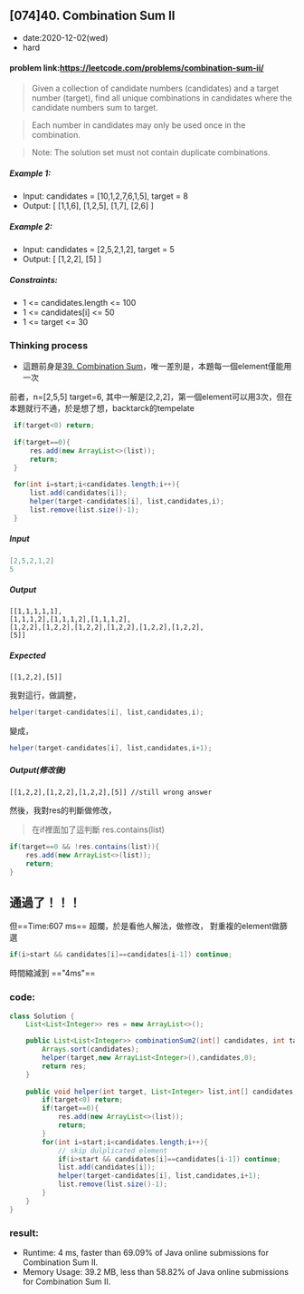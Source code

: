 ## [074]40. Combination Sum II

- date:2020-12-02(wed)
- hard

#### problem link:https://leetcode.com/problems/combination-sum-ii/

>Given a collection of candidate numbers (candidates) and a target number (target), find all unique combinations in candidates where the candidate numbers sum to target.

>Each number in candidates may only be used once in the combination.

>Note: The solution set must not contain duplicate combinations.

 
##### Example 1:

- Input: candidates = [10,1,2,7,6,1,5], target = 8
- Output: 
[
[1,1,6],
[1,2,5],
[1,7],
[2,6]
]
##### Example 2:

- Input: candidates = [2,5,2,1,2], target = 5
- Output: 
[
[1,2,2],
[5]
]
 

##### Constraints:

- 1 <= candidates.length <= 100
- 1 <= candidates[i] <= 50
- 1 <= target <= 30

### Thinking process

- 這題前身是[39. Combination Sum](https://leetcode.com/problems/combination-sum/)，唯一差別是，本題每一個element僅能用一次

前者，n=[2,5,5] target=6, 其中一解是[2,2,2]，第一個element可以用3次，但在本題就行不通，於是想了想，backtarck的tempelate


```java
 if(target<0) return;
 
 if(target==0){
     res.add(new ArrayList<>(list));
     return;
 }
 
 for(int i=start;i<candidates.length;i++){
     list.add(candidates[i]);
     helper(target-candidates[i], list,candidates,i);
     list.remove(list.size()-1);
 }
```

##### Input 


```java
[2,5,2,1,2] 
5 

```


##### Output

```
[[1,1,1,1,1],
[1,1,1,2],[1,1,1,2],[1,1,1,2],
[1,2,2],[1,2,2],[1,2,2],[1,2,2],[1,2,2],[1,2,2],
[5]]
```



##### Expected 

```
[[1,2,2],[5]]
```

我對這行，做調整，

```java
helper(target-candidates[i], list,candidates,i);
```

變成，
```java
helper(target-candidates[i], list,candidates,i+1);
```

##### Output(修改後)

```
[[1,2,2],[1,2,2],[1,2,2],[5]] //still wrong answer
```

然後，我對res的判斷做修改，

> 在if裡面加了這判斷 res.contains(list)

```java
if(target==0 && !res.contains(list)){
    res.add(new ArrayList<>(list));
    return;
}
```
## 通過了！！！

但==Time:607 ms==
超爛，於是看他人解法，做修改，
對重複的element做篩選

 
```java
if(i>start && candidates[i]==candidates[i-1]) continue;
```
時間縮減到 =="4ms"==


### code:

```java
class Solution {
    List<List<Integer>> res = new ArrayList<>();

    public List<List<Integer>> combinationSum2(int[] candidates, int target) {
        Arrays.sort(candidates);
        helper(target,new ArrayList<Integer>(),candidates,0);
        return res;
    }
    
    public void helper(int target, List<Integer> list,int[] candidates, int start){
        if(target<0) return;
        if(target==0){
            res.add(new ArrayList<>(list));
            return;
        }
        for(int i=start;i<candidates.length;i++){
            // skip dulplicated element
            if(i>start && candidates[i]==candidates[i-1]) continue;
            list.add(candidates[i]);
            helper(target-candidates[i], list,candidates,i+1);
            list.remove(list.size()-1);
        }
    }
}
```

### result:
- Runtime: 4 ms, faster than 69.09% of Java online submissions for Combination Sum II.
- Memory Usage: 39.2 MB, less than 58.82% of Java online submissions for Combination Sum II.







